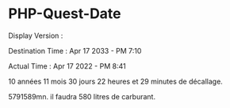 # PHP-Quest-Date

Display Version :

Destination Time : Apr 17 2033 - PM 7:10

Actual Time : Apr 17 2022 - PM 8:41

10 années 11 mois 30 jours 22 heures et 29 minutes de décallage.

5791589mn.
il faudra 580 litres de carburant.
